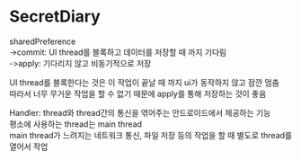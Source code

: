 # SecretDiary
sharedPreference  
->commit: UI thread를 블록하고 데이터를 저장할 때 까지 기다림   
->apply: 기다리지 않고 비동기적으로 저장  

UI thread를 블록한다는 것은 이 작업이 끝날 때 까지 ui가 동작하지 않고 잠깐 멈춤  
따라서 너무 무거운 작업을 할 수 없기 때문에 apply를 통해 저장하는 것이 좋음
  
    
Handler: thread와 thread간의 통신을 엮어주는 안드로이드에서 제공하는 기능  
평소에 사용하는 thread는 main thread  
main thread가 느려지는 네트워크 통신, 파일 저장 등의 작업을 할 때 별도로 thread를 열어서 작업  
